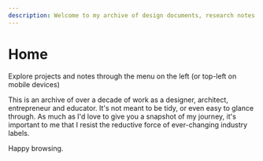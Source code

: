```yaml
---
description: Welcome to my archive of design documents, research notes and ongoing quests.
---
```


# Home

Explore projects and notes through the menu on the left (or top-left on mobile devices)&#x20;

This is an archive of over a decade of work as a designer, architect, entrepreneur and educator. It's not meant to be tidy, or even easy to glance through. As much as I'd love to give you a snapshot of my journey, it's important to me that I resist the reductive force of ever-changing industry labels.&#x20;

Happy browsing.




